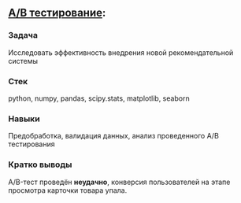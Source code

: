 ## [A/B тестирование](AB_test_final.ipynb):
### Задача
Исследовать эффективность внедрения новой рекомендательной системы
### Стек
python, numpy, pandas, scipy.stats, matplotlib, seaborn
### Навыки
Предобработка, валидация данных, анализ проведенного А/В тестирования
### Кратко выводы
A/B-тест проведён **неудачно**, конверсия пользователей на этапе просмотра карточки товара упала.